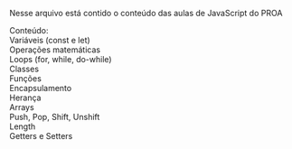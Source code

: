 Nesse arquivo está contido o conteúdo das aulas de JavaScript do PROA

Conteúdo: <br>
Variáveis (const e let) <br>
Operações matemáticas <br>
Loops (for, while, do-while) <br>
Classes <br>
Funções <br>
Encapsulamento <br>
Herança <br>
Arrays <br>
Push, Pop, Shift, Unshift <br>
Length <br>
Getters e Setters <br>
